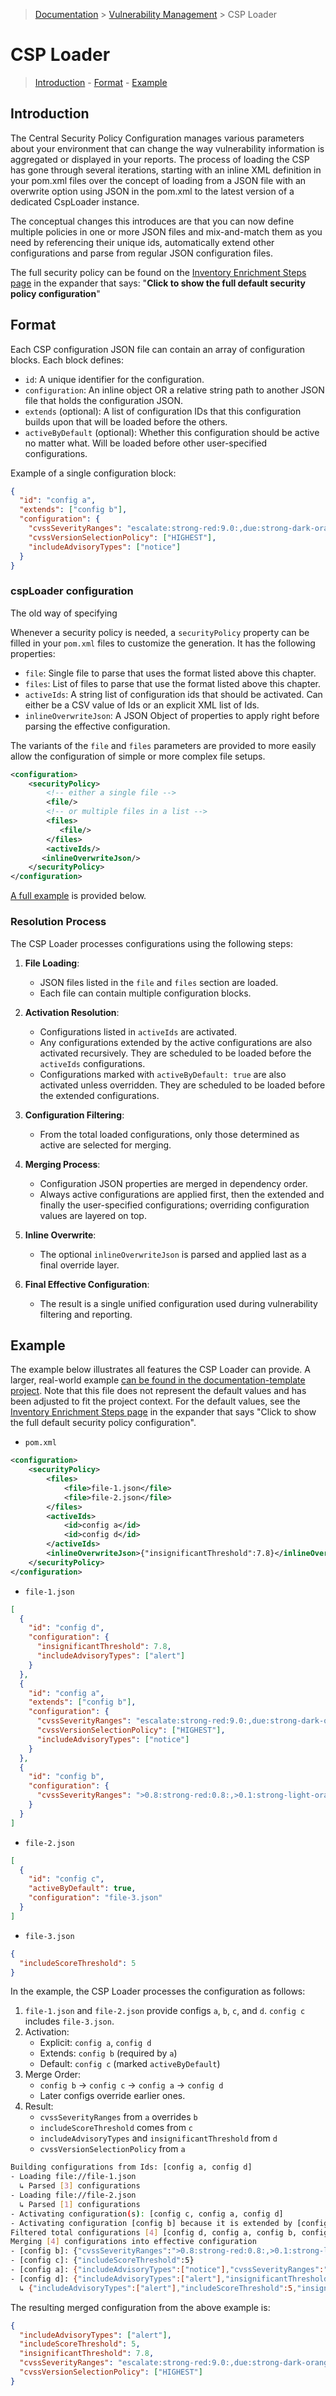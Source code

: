 > [Documentation](../../README.md) >
> [Vulnerability Management](../vulnerability-management.md) >
> CSP Loader

# CSP Loader

> [Introduction](#introduction) -
> [Format](#format) -
> [Example](#example)

## Introduction

The Central Security Policy Configuration manages various parameters about your environment that can change the way
vulnerability information is aggregated or displayed in your reports.
The process of loading the CSP has gone through several iterations, starting with an inline XML definition in your
pom.xml files over the concept of loading from a JSON file with an overwrite option using JSON in the pom.xml to the
latest version of a dedicated CspLoader instance.

The conceptual changes this introduces are that you can now define multiple policies in one or more JSON files and
mix-and-match them as you need by referencing their unique ids, automatically extend other configurations and parse from
regular JSON configuration files.

The full security policy can be found on the [Inventory Enrichment Steps page](inventory-enrichment-steps.md) in the expander that says: "**Click to show the full default security policy configuration**"

## Format

Each CSP configuration JSON file can contain an array of configuration blocks. Each block defines:

- `id`: A unique identifier for the configuration.
- `configuration`: An inline object OR a relative string path to another JSON file that holds the configuration JSON.
- `extends` (optional): A list of configuration IDs that this configuration builds upon that will be loaded before the
  others.
- `activeByDefault` (optional): Whether this configuration should be active no matter what. Will be loaded before other
  user-specified configurations.

Example of a single configuration block:

<!-- @formatter:off -->
```json
{
  "id": "config a",
  "extends": ["config b"],
  "configuration": {
    "cvssSeverityRanges": "escalate:strong-red:9.0:,due:strong-dark-orange:7.0:8.9,elevated:strong-light-orange::6.9",
    "cvssVersionSelectionPolicy": ["HIGHEST"],
    "includeAdvisoryTypes": ["notice"]
  }
}
```
<!-- @formatter:on -->

### cspLoader configuration

The old way of specifying

Whenever a security policy is needed, a `securityPolicy` property can be filled in your `pom.xml` files to customize the
generation.
It has the following properties:

- `file`: Single file to parse that uses the format listed above this chapter.
- `files`: List of files to parse that use the format listed above this chapter.
- `activeIds`: A string list of configuration ids that should be activated. Can either be a CSV value of Ids or an
  explicit XML list of Ids.
- `inlineOverwriteJson`: A JSON Object of properties to apply right before parsing the effective configuration.

The variants of the `file` and `files` parameters are provided to more easily allow the configuration of simple or more
complex file setups.

<!-- @formatter:off -->
```xml
<configuration>
    <securityPolicy>
        <!-- either a single file -->
        <file/>
        <!-- or multiple files in a list -->
        <files>
           <file/>
        </files>
        <activeIds/>
       <inlineOverwriteJson/>
    </securityPolicy>
</configuration>
```
<!-- @formatter:on -->

[A full example](#example) is provided below.

### Resolution Process

The CSP Loader processes configurations using the following steps:

1. **File Loading**:
    * JSON files listed in the `file` and `files` section are loaded.
    * Each file can contain multiple configuration blocks.

2. **Activation Resolution**:
    * Configurations listed in `activeIds` are activated.
    * Any configurations extended by the active configurations are also activated recursively.
      They are scheduled to be loaded before the `activeIds` configurations.
    * Configurations marked with `activeByDefault: true` are also activated unless overridden.
      They are scheduled to be loaded before the extended configurations.

3. **Configuration Filtering**:
    * From the total loaded configurations, only those determined as active are selected for merging.

4. **Merging Process**:
    * Configuration JSON properties are merged in dependency order.
    * Always active configurations are applied first, then the extended and finally the user-specified configurations;
      overriding configuration values are layered on top.

5. **Inline Overwrite**:
    * The optional `inlineOverwriteJson` is parsed and applied last as a final override layer.

6. **Final Effective Configuration**:
    * The result is a single unified configuration used during vulnerability filtering and reporting.

## Example

The example below illustrates all features the CSP Loader can provide.
A larger, real-world example
[can be found in the documentation-template project](https://github.com/org-metaeffekt/metaeffekt-documentation-template/pull/24/files#diff-168061628b4421d936a0593327c5199b2f4dc63f78cca8dd864db0bfd345697c).
Note that this file does not represent the default values and has been adjusted to fit the project context.
For the default values, see the [Inventory Enrichment Steps page](inventory-enrichment-steps.md)
in the expander that says "Click to show the full default security policy configuration".

- `pom.xml`

<!-- @formatter:off -->
```xml
<configuration>
    <securityPolicy>
        <files>
            <file>file-1.json</file>
            <file>file-2.json</file>
        </files>
        <activeIds>
            <id>config a</id>
            <id>config d</id>
        </activeIds>
        <inlineOverwriteJson>{"insignificantThreshold":7.8}</inlineOverwriteJson>
    </securityPolicy>
</configuration>
```
<!-- @formatter:on -->

- `file-1.json`

<!-- @formatter:off -->
```json
[
  {
    "id": "config d",
    "configuration": {
      "insignificantThreshold": 7.8,
      "includeAdvisoryTypes": ["alert"]
    }
  },
  {
    "id": "config a",
    "extends": ["config b"],
    "configuration": {
      "cvssSeverityRanges": "escalate:strong-red:9.0:,due:strong-dark-orange:7.0:8.9,elevated:strong-light-orange::6.9",
      "cvssVersionSelectionPolicy": ["HIGHEST"],
      "includeAdvisoryTypes": ["notice"]
    }
  },
  {
    "id": "config b",
    "configuration": {
      "cvssSeverityRanges": ">0.8:strong-red:0.8:,>0.1:strong-light-orange:0.1:0.8,>0.01:strong-yellow:0.01:0.1,≤0.01:pastel-gray::0.01"
    }
  }
]
```
<!-- @formatter:on -->

- `file-2.json`

<!-- @formatter:off -->
```json
[
  {
    "id": "config c",
    "activeByDefault": true,
    "configuration": "file-3.json"
  }
]
```
<!-- @formatter:on -->

- `file-3.json`

<!-- @formatter:off -->
```json
{
  "includeScoreThreshold": 5
}
```
<!-- @formatter:on -->

In the example, the CSP Loader processes the configuration as follows:

1. `file-1.json` and `file-2.json` provide configs `a`, `b`, `c`, and `d`. `config c` includes `file-3.json`.
2. Activation:
    - Explicit: `config a`, `config d`
    - Extends: `config b` (required by `a`)
    - Default: `config c` (marked `activeByDefault`)
3. Merge Order:
    - `config b` → `config c` → `config a` → `config d`
    - Later configs override earlier ones.
4. Result:
    - `cvssSeverityRanges` from `a` overrides `b`
    - `includeScoreThreshold` comes from `c`
    - `includeAdvisoryTypes` and `insignificantThreshold` from `d`
    - `cvssVersionSelectionPolicy` from `a`

```bash
Building configurations from Ids: [config a, config d]
- Loading file://file-1.json
  ↳ Parsed [3] configurations
- Loading file://file-2.json
  ↳ Parsed [1] configurations
- Activating configuration(s): [config c, config a, config d]
- Activating configuration [config b] because it is extended by [config a]
Filtered total configurations [4] [config d, config a, config b, config c] to selected configurations [4] [config b, config c, config a, config d]
Merging [4] configurations into effective configuration
- [config b]: {"cvssSeverityRanges":">0.8:strong-red:0.8:,>0.1:strong-light-orange:0.1:0.8,>0.01:strong-yellow:0.01:0.1,≤0.01:pastel-gray::0.01"}
- [config c]: {"includeScoreThreshold":5}
- [config a]: {"includeAdvisoryTypes":["notice"],"cvssSeverityRanges":"escalate:strong-red:9.0:,due:strong-dark-orange:7.0:8.9,elevated:strong-light-orange::6.9","cvssVersionSelectionPolicy":["HIGHEST"]}
- [config d]: {"includeAdvisoryTypes":["alert"],"insignificantThreshold":7.8}
  ↳ {"includeAdvisoryTypes":["alert"],"includeScoreThreshold":5,"insignificantThreshold":7.8,"cvssSeverityRanges":"escalate:strong-red:9.0:,due:strong-dark-orange:7.0:8.9,elevated:strong-light-orange::6.9","cvssVersionSelectionPolicy":["HIGHEST"]}
```

The resulting merged configuration from the above example is:

<!-- @formatter:off -->
```json
{
  "includeAdvisoryTypes": ["alert"],
  "includeScoreThreshold": 5,
  "insignificantThreshold": 7.8,
  "cvssSeverityRanges": "escalate:strong-red:9.0:,due:strong-dark-orange:7.0:8.9,elevated:strong-light-orange::6.9",
  "cvssVersionSelectionPolicy": ["HIGHEST"]
}
```
<!-- @formatter:on -->
